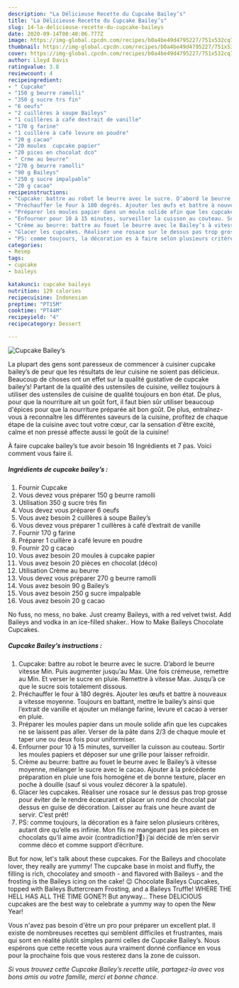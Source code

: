 ```yaml
---
description: "La Délicieuse Recette du Cupcake Bailey’s"
title: "La Délicieuse Recette du Cupcake Bailey’s"
slug: 14-la-delicieuse-recette-du-cupcake-baileys
date: 2020-09-14T00:40:06.777Z
image: https://img-global.cpcdn.com/recipes/b0a4be49d4795227/751x532cq70/cupcake-baileys-photo-principale-de-la-recette.jpg
thumbnail: https://img-global.cpcdn.com/recipes/b0a4be49d4795227/751x532cq70/cupcake-baileys-photo-principale-de-la-recette.jpg
cover: https://img-global.cpcdn.com/recipes/b0a4be49d4795227/751x532cq70/cupcake-baileys-photo-principale-de-la-recette.jpg
author: Lloyd Davis
ratingvalue: 3.8
reviewcount: 4
recipeingredient:
- " Cupcake"
- "150 g beurre ramolli"
- "350 g sucre trs fin"
- "6 oeufs"
- "2 cuillères à soupe Baileys"
- "1 cuillères à café dextrait de vanille"
- "170 g farine"
- "1 cuillère à café levure en poudre"
- "20 g cacao"
- "20 moules  cupcake papier"
- "20 pices en chocolat dco"
- " Crme au beurre"
- "270 g beurre ramolli"
- "90 g Baileys"
- "250 g sucre impalpable"
- "20 g cacao"
recipeinstructions:
- "Cupcake: battre au robot le beurre avec le sucre. D’abord le beurre vitesse Min. Puis augmenter jusqu’au Max. Une fois crémeuse, remettre au Min. Et verser le sucre en pluie. Remettre à vitesse Max. Jusqu’à ce que le sucre sois totalement dissous."
- "Préchauffer le four à 180 degrés. Ajouter les œufs et battre à nouveaux a vitesse moyenne. Toujours en battant, mettre le bailey’s ainsi que l’extrait de vanille et ajouter un mélange farine, levure et cacao à verser en pluie."
- "Préparer les moules papier dans un moule solide afin que les cupcakes ne se laissent pas aller. Verser de la pâte dans 2/3 de chaque moule et taper une ou deux fois pour uniformiser."
- "Enfourner pour 10 à 15 minutes, surveiller la cuisson au couteau. Sortir les moules papiers et déposer sur une grille pour laisser refroidir."
- "Crème au beurre: battre au fouet le beurre avec le Bailey’s à vitesse moyenne, mélanger le sucre avec le cacao. Ajouter à la précédente préparation en pluie une fois homogène et de bonne texture, placer en poche à douille (sauf si vous voulez décorer à la spatule)."
- "Glacer les cupcakes. Réaliser une rosace sur le dessus pas trop grosse pour éviter de le rendre écœurant et placer un rond de chocolat par dessus en guise de décoration. Laisser au frais une heure avant de servir. C’est prêt!"
- "PS: comme toujours, la décoration es à faire selon plusieurs critères, autant dire qu’elle es infinie. Mon fils ne mangeant pas les pièces en chocolats qu’il aime avoir (contradiction?🤫) j’ai décidé de m’en servir comme déco et comme support d’écriture."
categories:
- Resep
tags:
- cupcake
- baileys

katakunci: cupcake baileys 
nutrition: 129 calories
recipecuisine: Indonesian
preptime: "PT15M"
cooktime: "PT44M"
recipeyield: "4"
recipecategory: Dessert

---
```



![Cupcake Bailey’s](https://img-global.cpcdn.com/recipes/b0a4be49d4795227/751x532cq70/cupcake-baileys-photo-principale-de-la-recette.jpg)

La plupart des gens sont paresseux de commencer à cuisiner cupcake bailey’s de peur que les résultats de leur cuisine ne soient pas délicieux. Beaucoup de choses ont un effet sur la qualité gustative de cupcake bailey’s! Partant de la qualité des ustensiles de cuisine, veillez toujours à utiliser des ustensiles de cuisine de qualité toujours en bon état. De plus, pour que la nourriture ait un goût fort, il faut bien sûr utiliser beaucoup d'épices pour que la nourriture préparée ait bon goût. De plus, entraînez-vous à reconnaître les différentes saveurs de la cuisine, profitez de chaque étape de la cuisine avec tout votre cœur, car la sensation d'être excité, calme et non pressé affecte aussi le goût de la cuisine!

<!--inarticleads1-->

À faire cupcake bailey’s tue avoir besoin 16 Ingrédients et 7 pas. Voici comment vous faire il.

##### Ingrédients de cupcake bailey’s :

1. Fournir  Cupcake
1. Vous devez vous préparer 150 g beurre ramolli
1. Utilisation 350 g sucre très fin
1. Vous devez vous préparer 6 oeufs
1. Vous avez besoin 2 cuillères à soupe Bailey’s
1. Vous devez vous préparer 1 cuillères à café d’extrait de vanille
1. Fournir 170 g farine
1. Préparer 1 cuillère à café levure en poudre
1. Fournir 20 g cacao
1. Vous avez besoin 20 moules à cupcake papier
1. Vous avez besoin 20 pièces en chocolat (déco)
1. Utilisation  Crème au beurre
1. Vous devez vous préparer 270 g beurre ramolli
1. Vous avez besoin 90 g Bailey’s
1. Vous avez besoin 250 g sucre impalpable
1. Vous avez besoin 20 g cacao


No fuss, no mess, no bake. Just creamy Baileys, with a red velvet twist. Add Baileys and vodka in an ice-filled shaker.. How to Make Baileys Chocolate Cupcakes. 

<!--inarticleads2-->

##### Cupcake Bailey’s instructions :

1. Cupcake: battre au robot le beurre avec le sucre. D’abord le beurre vitesse Min. Puis augmenter jusqu’au Max. Une fois crémeuse, remettre au Min. Et verser le sucre en pluie. Remettre à vitesse Max. Jusqu’à ce que le sucre sois totalement dissous.
1. Préchauffer le four à 180 degrés. Ajouter les œufs et battre à nouveaux a vitesse moyenne. Toujours en battant, mettre le bailey’s ainsi que l’extrait de vanille et ajouter un mélange farine, levure et cacao à verser en pluie.
1. Préparer les moules papier dans un moule solide afin que les cupcakes ne se laissent pas aller. Verser de la pâte dans 2/3 de chaque moule et taper une ou deux fois pour uniformiser.
1. Enfourner pour 10 à 15 minutes, surveiller la cuisson au couteau. Sortir les moules papiers et déposer sur une grille pour laisser refroidir.
1. Crème au beurre: battre au fouet le beurre avec le Bailey’s à vitesse moyenne, mélanger le sucre avec le cacao. Ajouter à la précédente préparation en pluie une fois homogène et de bonne texture, placer en poche à douille (sauf si vous voulez décorer à la spatule).
1. Glacer les cupcakes. Réaliser une rosace sur le dessus pas trop grosse pour éviter de le rendre écœurant et placer un rond de chocolat par dessus en guise de décoration. Laisser au frais une heure avant de servir. C’est prêt!
1. PS: comme toujours, la décoration es à faire selon plusieurs critères, autant dire qu’elle es infinie. Mon fils ne mangeant pas les pièces en chocolats qu’il aime avoir (contradiction?🤫) j’ai décidé de m’en servir comme déco et comme support d’écriture.


But for now, let&#39;s talk about these cupcakes. For the Baileys and chocolate lover, they really are yummy! The cupcake base in moist and fluffy, the filling is rich, chocolatey and smooth - and flavored with Baileys - and the frosting is the Baileys icing on the cake! 😉 Chocolate Baileys Cupcakes, topped with Baileys Buttercream Frosting, and a Baileys Truffle! WHERE THE HELL HAS ALL THE TIME GONE?! But anyway… These DELICIOUS cupcakes are the best way to celebrate a yummy way to open the New Year! 

<!--inarticleads1-->

<p>
Vous n'avez pas besoin d'être un pro pour préparer un excellent plat. Il existe de nombreuses recettes qui semblent difficiles et frustrantes, mais qui sont en réalité plutôt simples parmi celles de Cupcake Bailey’s. Nous espérons que cette recette vous aura vraiment donné confiance en vous pour la prochaine fois que vous resterez dans la zone de cuisson.
</p>

<p>
<i>Si vous trouvez cette Cupcake Bailey’s recette utile, partagez-la avec vos bons amis ou votre famille, merci et bonne chance.</i>
</p>
